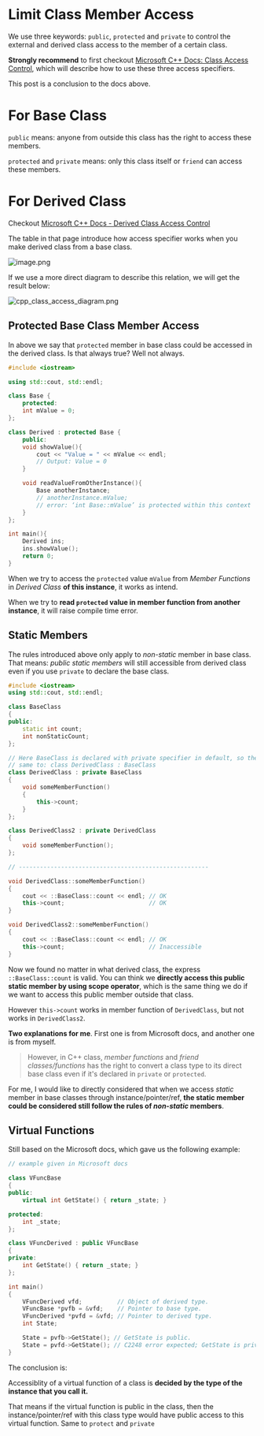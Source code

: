 # Limit Class Member Access

We use three keywords: `public`, `protected` and `private` to control the external and derived class access to the member of a certain class.

**Strongly recommend** to first checkout [Microsoft C++ Docs: Class Access Control](https://learn.microsoft.com/en-us/cpp/cpp/member-access-control-cpp?view=msvc-170), which will describe how to use these three access specifiers.

This post is a conclusion to the docs above.

# For Base Class

`public` means: anyone from outside this class has the right to access these members.

`protected` and `private` means: only this class itself or `friend` can access these members.

# For Derived Class

Checkout [Microsoft C++ Docs - Derived Class Access Control](https://learn.microsoft.com/en-us/cpp/cpp/member-access-control-cpp?view=msvc-170#member-access-in-base-class)

The table in that page introduce how access specifier works when you make derived class from a base class.

![image.png](https://s2.loli.net/2024/03/19/rn2zxRBGWHuT5pF.png)

If we use a more direct diagram to describe this relation, we will get the result below:

![cpp_class_access_diagram.png](https://s2.loli.net/2024/03/19/xaBU72Z5PA9pcDq.png)

## Protected Base Class Member Access

In above we say that `protected` member in base class could be accessed in the derived class. Is that always true? Well not always.

```cpp
#include <iostream>

using std::cout, std::endl;

class Base {
    protected:
    int mValue = 0;
};

class Derived : protected Base {
    public:
    void showValue(){
        cout << "Value = " << mValue << endl;
        // Output: Value = 0
    }

    void readValueFromOtherInstance(){
        Base anotherInstance;
        // anotherInstance.mValue;
        // error: ‘int Base::mValue’ is protected within this context
    }
};

int main(){
    Derived ins;
    ins.showValue();
    return 0;
}
```

When we try to access the `protected` value `mValue` from _Member Functions_ in _Derived Class_ __of this instance__, it works as intend.

When we try to __read `protected` value in member function from another instance__, it will raise compile time error.

## Static Members

The rules introduced above only apply to _non-static_ member in base class. That means: _public static members_ will still accessible from derived class even if you use `private` to declare the base class.

```cpp
#include <iostream>
using std::cout, std::endl;

class BaseClass
{
public:
    static int count;
    int nonStaticCount;
};

// Here BaseClass is declared with private specifier in default, so the private could be omitted
// same to: class DerivedClass : BaseClass
class DerivedClass : private BaseClass
{
    void someMemberFunction()
    {
        this->count;
    }
};

class DerivedClass2 : private DerivedClass
{
    void someMemberFunction();
};

// ------------------------------------------------------

void DerivedClass::someMemberFunction()
{
    cout << ::BaseClass::count << endl; // OK
    this->count;                        // OK
}

void DerivedClass2::someMemberFunction()
{
    cout << ::BaseClass::count << endl; // OK
    this->count;                        // Inaccessible
}
```

Now we found no matter in what derived class, the express `::BaseClass::count` is valid. You can think we **directly access this public static member by using scope operator**, which is the same thing we do if we want to access this public member outside that class.

However `this->count` works in member function of `DerivedClass`, but not works in `DerivedClass2`.

**Two explanations for me**. First one is from Microsoft docs, and another one is from myself.

> However, in C++ class, _member functions_ and _friend classes/functions_ has the right to convert a class type to its direct base class even if it's declared in `private` or `protected`.

For me, I would like to directly considered that when we access _static_ member in base classes through instance/pointer/ref, **the static member could be considered still follow the rules of _non-static_ members**.

## Virtual Functions

Still based on the Microsoft docs, which gave us the following example:

```cpp
// example given in Microsoft docs

class VFuncBase
{
public:
    virtual int GetState() { return _state; }

protected:
    int _state;
};

class VFuncDerived : public VFuncBase
{
private:
    int GetState() { return _state; }
};

int main()
{
    VFuncDerived vfd;          // Object of derived type.
    VFuncBase *pvfb = &vfd;    // Pointer to base type.
    VFuncDerived *pvfd = &vfd; // Pointer to derived type.
    int State;

    State = pvfb->GetState(); // GetState is public.
    State = pvfd->GetState(); // C2248 error expected; GetState is private;
}
```

The conclusion is:

Accessiblity of a virtual function of a class is __decided by the type of the instance that you call it.__

That means if the virtual function is public in the class, then the instance/pointer/ref with this class type would have public access to this virtual function. Same to `protect` and `private`